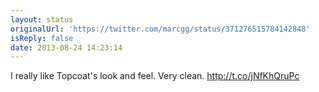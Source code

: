 ```yaml
---
layout: status
originalUrl: 'https://twitter.com/marcgg/status/371276515784142848'
isReply: false
date: 2013-08-24 14:23:14
---
```


I really like Topcoat's look and feel. Very clean. http://t.co/jNfKhQruPc
